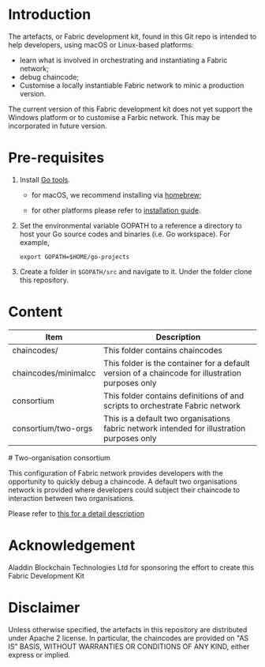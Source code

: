 # Introduction

The artefacts, or Fabric development kit, found in this Git repo is intended to help developers, using macOS or Linux-based platforms:

* learn what is involved in orchestrating and instantiating a Fabric network;
* debug chaincode;
* Customise a locally instantiable Fabric network to minic a production version.

The current version of this Fabric development kit does not yet support the Windows platform or to customise a Farbic network. This may be incorporated in future version.

# Pre-requisites

1. Install [Go tools](http://golang.org/dl).

    * for macOS, we recommend installing via [homebrew](http://brew.sh/);

    * for other platforms please refer to [installation guide](https://golang.org/doc/install).

2. Set the environmental variable GOPATH to a reference a directory to host your Go source codes and binaries (i.e. Go workspace). For example,

    `export GOPATH=$HOME/go-projects`

3. Create a folder in `$GOPATH/src` and navigate to it. Under the folder clone this repository.


# Content

| Item | Description |
| --- | --- |
| chaincodes/ | This folder contains chaincodes |
| chaincodes/minimalcc | This folder is the container for a default version of a chaincode for illustration purposes only |
| consortium | This folder contains definitions of and scripts to orchestrate Fabric network |
| consortium/two-orgs | This is a default two organisations fabric network intended for illustration purposes only |

# Two-organisation consortium

This configuration of Fabric network provides developers with the opportunity to quickly debug a chaincode. A default two organisations network is provided where developers could subject their chaincode to interaction between two organisations.

Please refer to [this for a detail description](./docs/two-orgs.md)

# Acknowledgement

Aladdin Blockchain Technologies Ltd for sponsoring the effort to create this Fabric Development Kit 

# Disclaimer

Unless otherwise specified, the artefacts in this repository are distributed under Apache 2 license. In particular, the chaincodes are provided on "AS IS" BASIS, WITHOUT WARRANTIES OR CONDITIONS OF ANY KIND, either express or implied.


